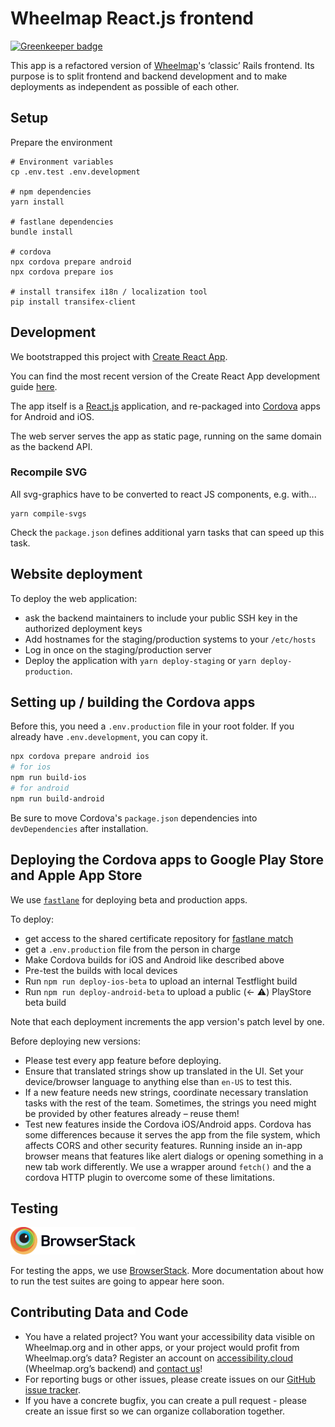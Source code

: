 # Wheelmap React.js frontend

[![Greenkeeper badge](https://badges.greenkeeper.io/sozialhelden/wheelmap-react-frontend.svg)](https://greenkeeper.io/)

This app is a refactored version of [Wheelmap](https://www.wheelmap.org)'s ‘classic’ Rails frontend.
Its purpose is to split frontend and backend development and to make deployments as independent as
possible of each other.


## Setup

Prepare the environment

```
# Environment variables
cp .env.test .env.development

# npm dependencies
yarn install

# fastlane dependencies
bundle install

# cordova
npx cordova prepare android
npx cordova prepare ios

# install transifex i18n / localization tool
pip install transifex-client 
```

## Development

We bootstrapped this project with [Create React App](https://github.com/facebookincubator/create-react-app).

You can find the most recent version of the Create React App development guide [here](https://github.com/facebookincubator/create-react-app/blob/master/packages/react-scripts/template/README.md).

The app itself is a [React.js](https://facebook.github.io/react/) application, and re-packaged into
[Cordova](https://cordova.apache.org/docs/en/latest/config_ref/) apps for Android and iOS.

The web server serves the app as static page, running on the same domain as the backend API.


### Recompile SVG
All svg-graphics have to be converted to react JS components, e.g. with...

```
yarn compile-svgs
```

Check the `package.json` defines additional yarn tasks that can speed up this task.


## Website deployment

To deploy the web application:

- ask the backend maintainers to include your public SSH key in the authorized deployment keys
- Add hostnames for the staging/production systems to your `/etc/hosts`
- Log in once on the staging/production server
- Deploy the application with `yarn deploy-staging` or `yarn deploy-production`.

## Setting up / building the Cordova apps

Before this, you need a `.env.production` file in your root folder. If you already have `.env.development`, you can copy it.

```bash
npx cordova prepare android ios
# for ios
npm run build-ios
# for android 
npm run build-android
```

Be sure to move Cordova's `package.json` dependencies into `devDependencies` after installation.

## Deploying the Cordova apps to Google Play Store and Apple App Store

We use [`fastlane`](https://fastlane.tools/) for deploying beta and production apps.

To deploy:

- get access to the shared certificate repository for [fastlane match](https://docs.fastlane.tools/actions/match/)
- get a `.env.production` file from the person in charge
- Make Cordova builds for iOS and Android like described above
- Pre-test the builds with local devices
- Run `npm run deploy-ios-beta` to upload an internal Testflight build
- Run `npm run deploy-android-beta` to upload a public (← ⚠️) PlayStore beta build

Note that each deployment increments the app version's patch level by one.

Before deploying new versions:

- Please test every app feature before deploying.
- Ensure that translated strings show up translated in the UI. Set your device/browser language to anything else than `en-US` to test this.
- If a new feature needs new strings, coordinate necessary translation tasks with the rest of the team. Sometimes, the strings you need might be provided by other features already – reuse them!
- Test new features inside the Cordova iOS/Android apps. Cordova has some differences because it serves the app from the file system, which affects CORS and other security features. Running inside an in-app browser means that features like alert dialogs or opening something in a new tab work differently. We use a wrapper around `fetch()` and the a cordova HTTP plugin to overcome some of these limitations.

## Testing

<a href="https://browserstack.com"><img src="src/static/images/Browserstack-logo.svg" width="200px"></a>

For testing the apps, we use [BrowserStack](https://browserstack.com). More documentation about how to run the test suites are going to appear here soon.

## Contributing Data and Code

- You have a related project? You want your accessibility data visible on Wheelmap.org and in other apps, or your project would profit from Wheelmap.org’s data? Register an account on [accessibility.cloud](https://www.accessibility.cloud) (Wheelmap.org’s backend) and [contact us](mailto:support@accessibility.cloud)!
- For reporting bugs or other issues, please create issues on our [GitHub issue tracker](https://github.com/sozialhelden/wheelmap-react-frontend/issues).
- If you have a concrete bugfix, you can create a pull request - please create an issue first so we can organize collaboration together.

